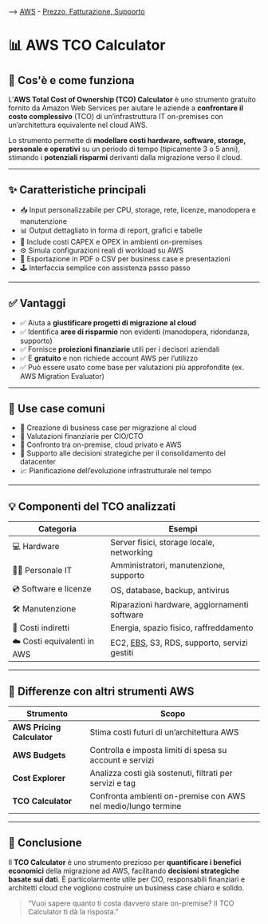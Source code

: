 --> [AWS](/00-Intro/AWS.md)  -  [Prezzo, Fatturazione, Supporto](/10-Prezzo-Fatturazione-Supporto/Prezzo-Fatturazione-Supporto.md)
# 📊 AWS TCO Calculator

## 📘 Cos'è e come funziona

L’**AWS Total Cost of Ownership (TCO) Calculator** è uno strumento gratuito fornito da Amazon Web Services per aiutare le aziende a **confrontare il costo complessivo** (TCO) di un’infrastruttura IT on-premises con un’architettura equivalente nel cloud AWS.

Lo strumento permette di **modellare costi hardware, software, storage, personale e operativi** su un periodo di tempo (tipicamente 3 o 5 anni), stimando i **potenziali risparmi** derivanti dalla migrazione verso il cloud.

---

## ✨ Caratteristiche principali

- 📥 Input personalizzabile per CPU, storage, rete, licenze, manodopera e manutenzione
- 📊 Output dettagliato in forma di report, grafici e tabelle
- 🧾 Include costi CAPEX e OPEX in ambienti on-premises
- ⚙️ Simula configurazioni reali di workload su AWS
- 📄 Esportazione in PDF o CSV per business case e presentazioni
- 🕹️ Interfaccia semplice con assistenza passo passo

---

## ✅ Vantaggi

- ✅ Aiuta a **giustificare progetti di migrazione al cloud**
- ✅ Identifica **aree di risparmio** non evidenti (manodopera, ridondanza, supporto)
- ✅ Fornisce **proiezioni finanziarie** utili per i decisori aziendali
- ✅ È **gratuito** e non richiede account AWS per l’utilizzo
- ✅ Può essere usato come base per valutazioni più approfondite (ex. AWS Migration Evaluator)

---

## 🚀 Use case comuni

- 🧾 Creazione di business case per migrazione al cloud
- 💼 Valutazioni finanziarie per CIO/CTO
- 🔄 Confronto tra on-premise, cloud privato e AWS
- 🧠 Supporto alle decisioni strategiche per il consolidamento del datacenter
- 📈 Pianificazione dell’evoluzione infrastrutturale nel tempo

---

## 💡 Componenti del TCO analizzati

| Categoria                     | Esempi |
|------------------------------|--------|
| 💻 Hardware                  | Server fisici, storage locale, networking |
| 🧑‍💼 Personale IT            | Amministratori, manutenzione, supporto |
| 💿 Software e licenze       | OS, database, backup, antivirus |
| 🛠️ Manutenzione             | Riparazioni hardware, aggiornamenti software |
| 🔌 Costi indiretti           | Energia, spazio fisico, raffreddamento |
| ☁️ Costi equivalenti in AWS | EC2, [EBS](/02-Storage-services/Amazon-EBS.md), S3, RDS, supporto, servizi gestiti |

---

## 🔄 Differenze con altri strumenti AWS

| Strumento | Scopo |
|-----------|-------|
| **AWS Pricing Calculator** | Stima costi futuri di un’architettura AWS |
| **AWS Budgets** | Controlla e imposta limiti di spesa su account e servizi |
| **Cost Explorer** | Analizza costi già sostenuti, filtrati per servizi e tag |
| **TCO Calculator** | Confronta ambienti on-premise con AWS nel medio/lungo termine |

---

## 📌 Conclusione

Il **TCO Calculator** è uno strumento prezioso per **quantificare i benefici economici** della migrazione ad AWS, facilitando **decisioni strategiche basate sui dati**. È particolarmente utile per CIO, responsabili finanziari e architetti cloud che vogliono costruire un business case chiaro e solido.

> “Vuoi sapere quanto ti costa davvero stare on-premise? Il TCO Calculator ti dà la risposta.”

